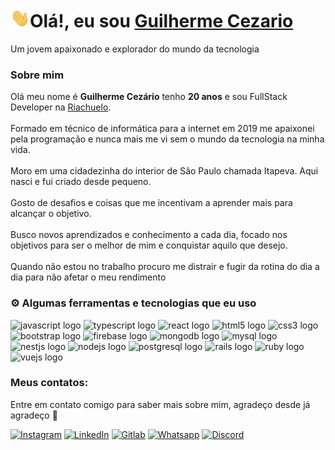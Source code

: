 <h1> <img src="https://raw.githubusercontent.com/ABSphreak/ABSphreak/master/gifs/Hi.gif" height="30px">Olá!, eu sou <a href="https://guilhermecezario.dev">Guilherme Cezario</a></h1>
</h1>

<p>Um jovem apaixonado e explorador do mundo da tecnologia</p>

<h3>Sobre mim</h3>

Olá meu nome é <strong>Guilherme Cezário</strong> tenho <strong>20 anos</strong> e sou FullStack Developer na [Riachuelo](https://www.riachuelo.com.br/). <br/>
<br/>
Formado em técnico de informática para a internet em 2019 me apaixonei pela programação e nunca mais me vi sem o mundo da tecnologia na minha vida. <br/>
<br/>
Moro em uma cidadezinha do interior de São Paulo chamada Itapeva. Aqui nasci e fui criado desde pequeno. <br/>
<br/>
Gosto de desafios e coisas que me incentivam a aprender mais para alcançar o objetivo. <br/>
<br/>
Busco novos aprendizados e conhecimento a cada dia, focado nos objetivos para ser o melhor de mim e conquistar aquilo que desejo. <br/>
<br/>
Quando não estou no trabalho procuro me distrair e fugir da rotina do dia a dia para não afetar o meu rendimento <br/>

### ⚙️ Algumas ferramentas e tecnologias que eu uso
<div align="left">
  <img src="https://cdn.jsdelivr.net/gh/devicons/devicon/icons/javascript/javascript-original.svg" height="30" width="42" alt="javascript logo"  />
  <img src="https://cdn.jsdelivr.net/gh/devicons/devicon/icons/typescript/typescript-plain.svg" height="30" width="42" alt="typescript logo"  />
  <img src="https://cdn.jsdelivr.net/gh/devicons/devicon/icons/react/react-original.svg" height="30" width="42" alt="react logo"  />
  <img src="https://cdn.jsdelivr.net/gh/devicons/devicon/icons/html5/html5-original.svg" height="30" width="42" alt="html5 logo"  />
  <img src="https://cdn.jsdelivr.net/gh/devicons/devicon/icons/css3/css3-original.svg" height="30" width="42" alt="css3 logo"  />
  <img src="https://cdn.jsdelivr.net/gh/devicons/devicon/icons/bootstrap/bootstrap-original.svg" height="30" width="42" alt="bootstrap logo"  />
  <img src="https://cdn.jsdelivr.net/gh/devicons/devicon/icons/firebase/firebase-plain.svg" height="30" width="42" alt="firebase logo"  />
  <img src="https://cdn.jsdelivr.net/gh/devicons/devicon/icons/mongodb/mongodb-original.svg" height="30" width="42" alt="mongodb logo"  />
  <img src="https://cdn.jsdelivr.net/gh/devicons/devicon/icons/mysql/mysql-original.svg" height="30" width="42" alt="mysql logo"  />
  <img src="https://cdn.jsdelivr.net/gh/devicons/devicon/icons/nestjs/nestjs-plain.svg" height="30" width="42" alt="nestjs logo"  />
  <img src="https://cdn.jsdelivr.net/gh/devicons/devicon/icons/nodejs/nodejs-original.svg" height="30" width="42" alt="nodejs logo"  />
  <img src="https://cdn.jsdelivr.net/gh/devicons/devicon/icons/postgresql/postgresql-original.svg" height="30" width="42" alt="postgresql logo"  />
  <img src="https://cdn.jsdelivr.net/gh/devicons/devicon/icons/rails/rails-original-wordmark.svg" height="30" width="42" alt="rails logo"  />
  <img src="https://cdn.jsdelivr.net/gh/devicons/devicon/icons/ruby/ruby-original.svg" height="30" width="42" alt="ruby logo"  />
  <img src="https://cdn.jsdelivr.net/gh/devicons/devicon/icons/vuejs/vuejs-original.svg" height="30" width="42" alt="vuejs logo"  />
</div>

<h3>Meus contatos:</h3>

<p>Entre em contato comigo para saber mais sobre mim, agradeço desde já agradeço 🥰</p>

[![Instagram](https://img.shields.io/badge/Instagram-E4405F?style=for-the-badge&logo=instagram&logoColor=white)](https://www.instagram.com/guilherme.cezarioo/)
[![LinkedIn](https://img.shields.io/badge/LinkedIn-0077B5?style=for-the-badge&logo=linkedin&logoColor=white)](https://linkedin.com/in/guilherme-cezario)
[![Gitlab](https://img.shields.io/badge/GitLab-330F63?style=for-the-badge&logo=gitlab&logoColor=white)](https://gitlab.com/guilhermecezario/)
[![Whatsapp](https://img.shields.io/badge/WhatsApp-25D366?style=for-the-badge&logo=whatsapp&logoColor=white)](https://api.whatsapp.com/send?phone=5515998211270&text=Ola%20tudo%20bem%3F%20Vim%20pelo%20seu%20portfolio)
[![Discord](https://img.shields.io/badge/Discord-5865F2?style=for-the-badge&logo=discord&logoColor=white)](https://discord.com/users/365652552873934851)
